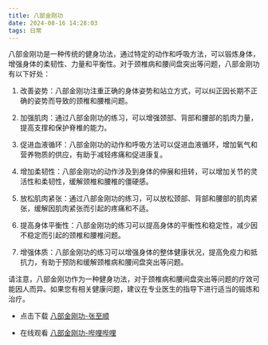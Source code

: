 ```yaml
---
title: 八部金刚功
date: 2024-08-16 14:28:03
tags: 日常
---
```


八部金刚功是一种传统的健身功法，通过特定的动作和呼吸方法，可以锻炼身体，增强身体的柔韧性、力量和平衡性。对于颈椎病和腰间盘突出等问题，八部金刚功有以下好处：

1. 改善姿势：八部金刚功注重正确的身体姿势和站立方式，可以纠正因长期不正确的姿势而导致的颈椎和腰椎问题。

2. 加强肌肉：通过八部金刚功的练习，可以增强颈部、背部和腰部的肌肉力量，提高支撑和保护脊椎的能力。

3. 促进血液循环：八部金刚功的动作和呼吸方法可以促进血液循环，增加氧气和营养物质的供应，有助于减轻疼痛和促进康复。

4. 增加柔韧性：八部金刚功的动作涉及到身体的伸展和扭转，可以增加关节的灵活性和柔韧性，缓解颈椎和腰椎的僵硬感。

5. 放松肌肉紧张：通过八部金刚功的练习，可以放松颈部、背部和腰部的肌肉紧张，缓解因肌肉紧张而引起的疼痛和不适。

6. 提高身体平衡性：八部金刚功的练习可以提高身体的平衡性和稳定性，减少因不稳定而引起的颈椎和腰椎问题。

7. 增强体质：八部金刚功的练习可以增强身体的整体健康状况，提高免疫力和抵抗力，有助于预防和缓解颈椎病和腰间盘突出等问题。

请注意，八部金刚功作为一种健身功法，对于颈椎病和腰间盘突出等问题的疗效可能因人而异。如果您有相关健康问题，建议在专业医生的指导下进行适当的锻炼和治疗。

- 点击下载 [八部金刚功-张至顺](https://github.com/AnsonZnl/RehabilitationGuide/raw/main/八部金刚功/八部金刚功_张至顺.mp4)

- 在线观看 [八部金刚功-哔哩哔哩](https://search.bilibili.com/all?keyword=%E5%85%AB%E9%83%A8%E9%87%91%E5%88%9A%E5%8A%9F)